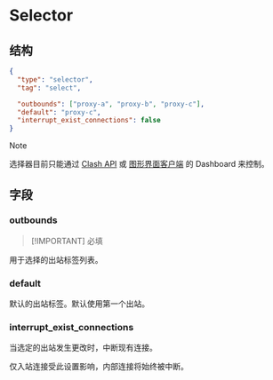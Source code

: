 # Selector

## 结构

```json
{
  "type": "selector",
  "tag": "select",

  "outbounds": ["proxy-a", "proxy-b", "proxy-c"],
  "default": "proxy-c",
  "interrupt_exist_connections": false
}
```

> [!NOTE]
> 选择器目前只能通过 [Clash API](../experimental/clash-api) 或 [图形界面客户端](../../clients) 的 Dashboard 来控制。

## 字段

### outbounds

> [!IMPORTANT] 必填

用于选择的出站标签列表。

### default

默认的出站标签。默认使用第一个出站。

### interrupt_exist_connections

当选定的出站发生更改时，中断现有连接。

仅入站连接受此设置影响，内部连接将始终被中断。
